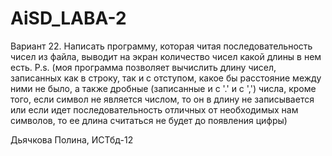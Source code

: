 # AiSD_LABA-2
Вариант 22.
Написать программу, которая читая последовательность чисел из файла, выводит на экран количество чисел какой длины в нем есть.
P.s.
(моя программа позволяет вычислить длину чисел, записанных как в строку, так и с отступом, какое бы расстояние между ними не было, а также дробные (записанные и с '.' и с ',') числа, кроме того, если символ не является числом, то он в длину не записывается или если идет последовательность отличных от необходимых нам символов, то ее длина считаться не будет до появления цифры)

Дьячкова Полина, ИСТбд-12
